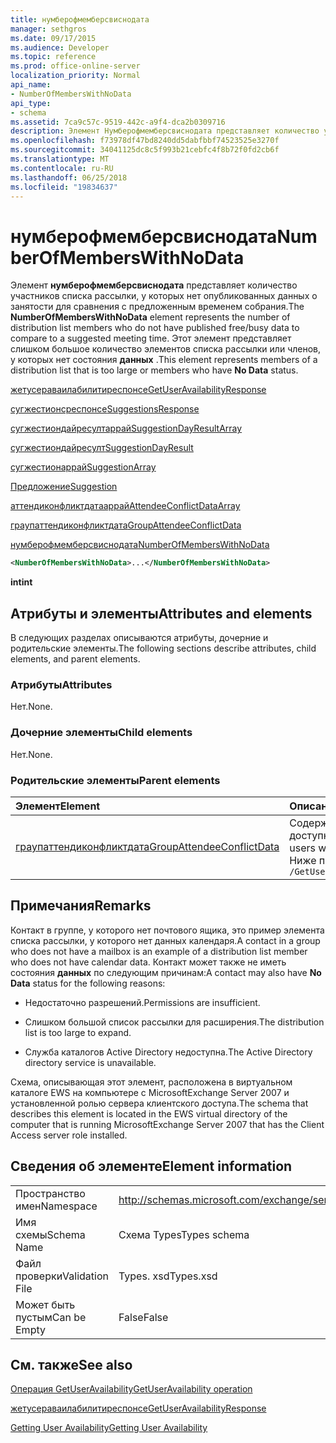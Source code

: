 ```yaml
---
title: нумберофмемберсвиснодата
manager: sethgros
ms.date: 09/17/2015
ms.audience: Developer
ms.topic: reference
ms.prod: office-online-server
localization_priority: Normal
api_name:
- NumberOfMembersWithNoData
api_type:
- schema
ms.assetid: 7ca9c57c-9519-442c-a9f4-dca2b0309716
description: Элемент Нумберофмемберсвиснодата представляет количество участников списка рассылки, у которых нет опубликованных данных о занятости для сравнения с предложенным временем собрания. Этот элемент представляет слишком большое количество элементов списка рассылки или членов, у которых нет состояния данных.
ms.openlocfilehash: f73978df47bd8240dd5dabfbbf74523525e3270f
ms.sourcegitcommit: 34041125dc8c5f993b21cebfc4f8b72f0fd2cb6f
ms.translationtype: MT
ms.contentlocale: ru-RU
ms.lasthandoff: 06/25/2018
ms.locfileid: "19834637"
---
```

# <a name="numberofmemberswithnodata"></a><span data-ttu-id="43d0d-104">нумберофмемберсвиснодата</span><span class="sxs-lookup"><span data-stu-id="43d0d-104">NumberOfMembersWithNoData</span></span>

<span data-ttu-id="43d0d-105">Элемент **нумберофмемберсвиснодата** представляет количество участников списка рассылки, у которых нет опубликованных данных о занятости для сравнения с предложенным временем собрания.</span><span class="sxs-lookup"><span data-stu-id="43d0d-105">The **NumberOfMembersWithNoData** element represents the number of distribution list members who do not have published free/busy data to compare to a suggested meeting time.</span></span> <span data-ttu-id="43d0d-106">Этот элемент представляет слишком большое количество элементов списка рассылки или членов, у которых нет состояния **данных** .</span><span class="sxs-lookup"><span data-stu-id="43d0d-106">This element represents members of a distribution list that is too large or members who have **No Data** status.</span></span> 
  
[<span data-ttu-id="43d0d-107">жетусераваилабилитиреспонсе</span><span class="sxs-lookup"><span data-stu-id="43d0d-107">GetUserAvailabilityResponse</span></span>](getuseravailabilityresponse.md)
  
[<span data-ttu-id="43d0d-108">сугжестионсреспонсе</span><span class="sxs-lookup"><span data-stu-id="43d0d-108">SuggestionsResponse</span></span>](suggestionsresponse.md)
  
[<span data-ttu-id="43d0d-109">сугжестиондайресултаррай</span><span class="sxs-lookup"><span data-stu-id="43d0d-109">SuggestionDayResultArray</span></span>](suggestiondayresultarray.md)
  
[<span data-ttu-id="43d0d-110">сугжестиондайресулт</span><span class="sxs-lookup"><span data-stu-id="43d0d-110">SuggestionDayResult</span></span>](suggestiondayresult.md)
  
[<span data-ttu-id="43d0d-111">сугжестионаррай</span><span class="sxs-lookup"><span data-stu-id="43d0d-111">SuggestionArray</span></span>](suggestionarray.md)
  
[<span data-ttu-id="43d0d-112">Предложение</span><span class="sxs-lookup"><span data-stu-id="43d0d-112">Suggestion</span></span>](suggestion.md)
  
[<span data-ttu-id="43d0d-113">аттендиконфликтдатааррай</span><span class="sxs-lookup"><span data-stu-id="43d0d-113">AttendeeConflictDataArray</span></span>](attendeeconflictdataarray.md)
  
[<span data-ttu-id="43d0d-114">граупаттендиконфликтдата</span><span class="sxs-lookup"><span data-stu-id="43d0d-114">GroupAttendeeConflictData</span></span>](groupattendeeconflictdata.md)
  
[<span data-ttu-id="43d0d-115">нумберофмемберсвиснодата</span><span class="sxs-lookup"><span data-stu-id="43d0d-115">NumberOfMembersWithNoData</span></span>](numberofmemberswithnodata.md)
  
```xml
<NumberOfMembersWithNoData>...</NumberOfMembersWithNoData>
```

 <span data-ttu-id="43d0d-116">**int**</span><span class="sxs-lookup"><span data-stu-id="43d0d-116">**int**</span></span>
## <a name="attributes-and-elements"></a><span data-ttu-id="43d0d-117">Атрибуты и элементы</span><span class="sxs-lookup"><span data-stu-id="43d0d-117">Attributes and elements</span></span>

<span data-ttu-id="43d0d-118">В следующих разделах описываются атрибуты, дочерние и родительские элементы.</span><span class="sxs-lookup"><span data-stu-id="43d0d-118">The following sections describe attributes, child elements, and parent elements.</span></span>
  
### <a name="attributes"></a><span data-ttu-id="43d0d-119">Атрибуты</span><span class="sxs-lookup"><span data-stu-id="43d0d-119">Attributes</span></span>

<span data-ttu-id="43d0d-120">Нет.</span><span class="sxs-lookup"><span data-stu-id="43d0d-120">None.</span></span>
  
### <a name="child-elements"></a><span data-ttu-id="43d0d-121">Дочерние элементы</span><span class="sxs-lookup"><span data-stu-id="43d0d-121">Child elements</span></span>

<span data-ttu-id="43d0d-122">Нет.</span><span class="sxs-lookup"><span data-stu-id="43d0d-122">None.</span></span>
  
### <a name="parent-elements"></a><span data-ttu-id="43d0d-123">Родительские элементы</span><span class="sxs-lookup"><span data-stu-id="43d0d-123">Parent elements</span></span>

|<span data-ttu-id="43d0d-124">**Элемент**</span><span class="sxs-lookup"><span data-stu-id="43d0d-124">**Element**</span></span>|<span data-ttu-id="43d0d-125">**Описание**</span><span class="sxs-lookup"><span data-stu-id="43d0d-125">**Description**</span></span>|
|:-----|:-----|
|[<span data-ttu-id="43d0d-126">граупаттендиконфликтдата</span><span class="sxs-lookup"><span data-stu-id="43d0d-126">GroupAttendeeConflictData</span></span>](groupattendeeconflictdata.md) <br/> |<span data-ttu-id="43d0d-127">Содержит статистические сведения о количестве доступных пользователей, количестве пользователей с конфликтами и количестве пользователей, не имеющих сведений о доступности, в списке рассылки для предполагаемого времени проведения собрания.</span><span class="sxs-lookup"><span data-stu-id="43d0d-127">Contains aggregate conflict information about the number of users who are available, the number of users who have conflicts, and the number of users who do not have availability information in a distribution list for a suggested meeting time.</span></span>  <br/> <span data-ttu-id="43d0d-128">Ниже приведено выражение XPath для этого элемента:</span><span class="sxs-lookup"><span data-stu-id="43d0d-128">The following is the XPath expression to this element:</span></span>  <br/>  `/GetUserAvailabilityResponse/SuggestionsResponse/SuggestionDayResultArray/SuggestionDayResult[i]/SuggestionArray/Suggestion[i]/AttendeeConflictDataArray/GroupAttendeeConflictData` <br/> |
   
## <a name="remarks"></a><span data-ttu-id="43d0d-129">Примечания</span><span class="sxs-lookup"><span data-stu-id="43d0d-129">Remarks</span></span>

<span data-ttu-id="43d0d-130">Контакт в группе, у которого нет почтового ящика, это пример элемента списка рассылки, у которого нет данных календаря.</span><span class="sxs-lookup"><span data-stu-id="43d0d-130">A contact in a group who does not have a mailbox is an example of a distribution list member who does not have calendar data.</span></span> <span data-ttu-id="43d0d-131">Контакт может также не иметь состояния **данных** по следующим причинам:</span><span class="sxs-lookup"><span data-stu-id="43d0d-131">A contact may also have **No Data** status for the following reasons:</span></span> 
  
- <span data-ttu-id="43d0d-132">Недостаточно разрешений.</span><span class="sxs-lookup"><span data-stu-id="43d0d-132">Permissions are insufficient.</span></span>
    
- <span data-ttu-id="43d0d-133">Слишком большой список рассылки для расширения.</span><span class="sxs-lookup"><span data-stu-id="43d0d-133">The distribution list is too large to expand.</span></span>
    
- <span data-ttu-id="43d0d-134">Служба каталогов Active Directory недоступна.</span><span class="sxs-lookup"><span data-stu-id="43d0d-134">The Active Directory directory service is unavailable.</span></span>
    
<span data-ttu-id="43d0d-135">Схема, описывающая этот элемент, расположена в виртуальном каталоге EWS на компьютере с MicrosoftExchange Server 2007 и установленной ролью сервера клиентского доступа.</span><span class="sxs-lookup"><span data-stu-id="43d0d-135">The schema that describes this element is located in the EWS virtual directory of the computer that is running MicrosoftExchange Server 2007 that has the Client Access server role installed.</span></span>
  
## <a name="element-information"></a><span data-ttu-id="43d0d-136">Сведения об элементе</span><span class="sxs-lookup"><span data-stu-id="43d0d-136">Element information</span></span>

|||
|:-----|:-----|
|<span data-ttu-id="43d0d-137">Пространство имен</span><span class="sxs-lookup"><span data-stu-id="43d0d-137">Namespace</span></span>  <br/> |http://schemas.microsoft.com/exchange/services/2006/types  <br/> |
|<span data-ttu-id="43d0d-138">Имя схемы</span><span class="sxs-lookup"><span data-stu-id="43d0d-138">Schema Name</span></span>  <br/> |<span data-ttu-id="43d0d-139">Схема Types</span><span class="sxs-lookup"><span data-stu-id="43d0d-139">Types schema</span></span>  <br/> |
|<span data-ttu-id="43d0d-140">Файл проверки</span><span class="sxs-lookup"><span data-stu-id="43d0d-140">Validation File</span></span>  <br/> |<span data-ttu-id="43d0d-141">Types. xsd</span><span class="sxs-lookup"><span data-stu-id="43d0d-141">Types.xsd</span></span>  <br/> |
|<span data-ttu-id="43d0d-142">Может быть пустым</span><span class="sxs-lookup"><span data-stu-id="43d0d-142">Can be Empty</span></span>  <br/> |<span data-ttu-id="43d0d-143">False</span><span class="sxs-lookup"><span data-stu-id="43d0d-143">False</span></span>  <br/> |
   
## <a name="see-also"></a><span data-ttu-id="43d0d-144">См. также</span><span class="sxs-lookup"><span data-stu-id="43d0d-144">See also</span></span>



[<span data-ttu-id="43d0d-145">Операция GetUserAvailability</span><span class="sxs-lookup"><span data-stu-id="43d0d-145">GetUserAvailability operation</span></span>](getuseravailability-operation.md)
  
[<span data-ttu-id="43d0d-146">жетусераваилабилитиреспонсе</span><span class="sxs-lookup"><span data-stu-id="43d0d-146">GetUserAvailabilityResponse</span></span>](getuseravailabilityresponse.md)


[<span data-ttu-id="43d0d-147">Getting User Availability</span><span class="sxs-lookup"><span data-stu-id="43d0d-147">Getting User Availability</span></span>](http://msdn.microsoft.com/library/d4133fcb-9b0f-4e6b-aadf-a389da83516a%28Office.15%29.aspx)

